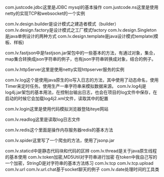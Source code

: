 com.justcode.jdbc这里是JDBC   mysql的基本操作
com.justcode.ns这里是使用netty的实现TCP和websocket的一个实例

com.lv.design.builder是设计模式之建造者模式（builder）
com.lv.design.factory是设计模式之工厂模式factory
com.lv.design.Singleton是java单例设计的两种方式
com.lv.design.template是java设计模式template(模板、样板)

com.lv.fastjson中是fastjson.jar架包中的一些基本的方法，有通过对象，集合，map集合转换成json字符串的例子，也有json字符串转换成对象，结合的例子。

com.lv.httpServer这里是使用netty实现httpserver服务的实例

com.lv.log这个是使用java原生的io写入日志的方法，其中使用了动态命名，使用Timer来定时任务。使用生产一串字符串来模拟数据来源。
com.lv.log4j是log4j.jar架包的基本用法，在控制台输出日志，也会在项目的log文件中保存，在启动的时候它会加载log4j2.xml文件，读取其中的配置

com.lv.login这里是使用代码模拟浏览器登陆iteye网站

com.lv.readlog这里是读取log日志文件

com.lv.redis这个里面是操作内存服务器redis的基本方法

com.lv.spider这里写了一个爬虫的方法，使用了jsonp.jar

com.lv.staticd中是静态代码块和代码的区辨
com.lv.thread是关于java原生线程的基本使用
com.lv.token加密,MD5Util对字符串进行加密 在token中我自己写的一个加密，StringD是对字符串的基本方法练习
com.lv.tcp
com.lv.tcp.upload
com.lv.url
com.lv.url.chat基于socket聊天的例子
com.lv.date处理时间的工具类